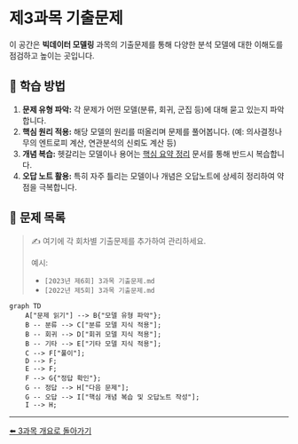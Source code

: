 # 제3과목 기출문제

이 공간은 **빅데이터 모델링** 과목의 기출문제를 통해 다양한 분석 모델에 대한 이해도를 점검하고 높이는 곳입니다.

## 🎯 학습 방법

1.  **문제 유형 파악:** 각 문제가 어떤 모델(분류, 회귀, 군집 등)에 대해 묻고 있는지 파악합니다.
2.  **핵심 원리 적용:** 해당 모델의 원리를 떠올리며 문제를 풀어봅니다. (예: 의사결정나무의 엔트로피 계산, 연관분석의 신뢰도 계산 등)
3.  **개념 복습:** 헷갈리는 모델이나 용어는 [핵심 요약 정리](../요약정리/README.md) 문서를 통해 반드시 복습합니다.
4.  **오답 노트 활용:** 특히 자주 틀리는 모델이나 개념은 오답노트에 상세히 정리하여 약점을 극복합니다.

## 📁 문제 목록

> ✍️ 여기에 각 회차별 기출문제를 추가하여 관리하세요.
>
> 예시:
>
> - `[2023년 제6회] 3과목 기출문제.md`
> - `[2022년 제5회] 3과목 기출문제.md`

```mermaid
graph TD
    A["문제 읽기"] --> B{"모델 유형 파악"};
    B -- 분류 --> C["분류 모델 지식 적용"];
    B -- 회귀 --> D["회귀 모델 지식 적용"];
    B -- 기타 --> E["기타 모델 지식 적용"];
    C --> F["풀이"];
    D --> F;
    E --> F;
    F --> G{"정답 확인"};
    G -- 정답 --> H["다음 문제"];
    G -- 오답 --> I["핵심 개념 복습 및 오답노트 작성"];
    I --> H;
```

---

[⬅️ 3과목 개요로 돌아가기](../README.md) 